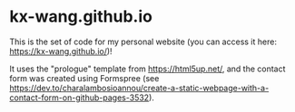 # kx-wang.github.io
This is the set of code for my personal website (you can access it here: https://kx-wang.github.io/)!

It uses the "prologue" template from https://html5up.net/, and the contact form was created using Formspree (see https://dev.to/charalambosioannou/create-a-static-webpage-with-a-contact-form-on-github-pages-3532).
